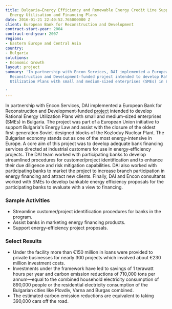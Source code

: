 ```yaml
---
title: Bulgaria—Energy Efficiency and Renewable Energy Credit Line Support – Rational
  Energy Utilisation and Financing Plans
date: 2016-01-21 22:40:52.765000000 Z
client: European Bank for Reconstruction and Development
contract-start-year: 2004
contract-end-year: 2007
regions:
- Eastern Europe and Central Asia
country:
- Bulgaria
solutions:
- Economic Growth
layout: project
summary: 'In partnership with Encon Services, DAI implemented a European Bank for
  Reconstruction and Development-funded project intended to develop Rational Energy
  Utilization Plans with small and medium-sized enterprises (SMEs) in Bulgaria.

'
---
```


In partnership with Encon Services, DAI implemented a European Bank for Reconstruction and Development-funded [project][1] intended to develop Rational Energy Utilization Plans with small and medium-sized enterprises (SMEs) in Bulgaria. The project was part of a European Union initiative to support Bulgaria's Energy Law and assist with the closure of the oldest first-generation Soviet-designed blocks of the Kozloduy Nuclear Plant. The Bulgarian economy stands out as one of the most energy-intensive in Europe. A core aim of this project was to develop adequate bank financing services directed at industrial customers for use in energy-efficiency projects. The DAI team worked with participating banks to develop streamlined procedures for customer/project identification and to enhance their due diligence and risk mitigation capabilities. DAI also worked with participating banks to market the project to increase branch participation in energy financing and attract new clients. Finally, DAI and Encon consultants worked with SMEs to develop bankable energy efficiency proposals for the participating banks to evaluate with a view to financing.

###  Sample Activities

* Streamline customer/project identification procedures for banks in the program.
* Assist banks in marketing energy financing products.
* Support energy-efficiency project proposals.

###  Select Results

* Under the facility more than €150 million in loans were provided to private businesses for nearly 300 projects which involved about €230 million investment costs.
* Investments under the framework have led to savings of 1 terawatt hours per year and carbon emission reductions of 710,000 tons per annum—equal to the combined household electricity consumption of 890,000 people or the residential electricity consumption of the Bulgarian cities like Plovdiv, Varna and Burgas combined.
* The estimated carbon emission reductions are equivalent to taking 390,000 cars off the road.

[1]: http://www.ebrd.com/pages/news/press/2014/140225c.shtml
